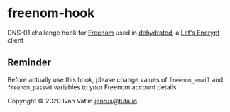 # freenom-hook
DNS-01 challenge hook for [Freenom](https://www.freenom.com/en/index.html) used in [dehydrated](https://github.com/dehydrated-io/dehydrated), a [Let's Encrypt](https://letsencrypt.org) client
## Reminder
Before actually use this hook, please change values of `freenom_email` and `freenom_passwd` variables to your Freenom account details

Copyright © 2020 Ivan Vatlin <jenrus@tuta.io>